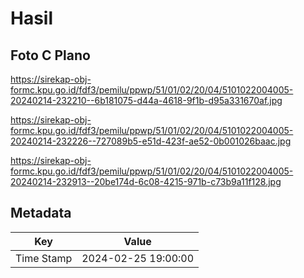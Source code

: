 # Hasil

## Foto C Plano

https://sirekap-obj-formc.kpu.go.id/fdf3/pemilu/ppwp/51/01/02/20/04/5101022004005-20240214-232210--6b181075-d44a-4618-9f1b-d95a331670af.jpg

https://sirekap-obj-formc.kpu.go.id/fdf3/pemilu/ppwp/51/01/02/20/04/5101022004005-20240214-232226--727089b5-e51d-423f-ae52-0b001026baac.jpg

https://sirekap-obj-formc.kpu.go.id/fdf3/pemilu/ppwp/51/01/02/20/04/5101022004005-20240214-232913--20be174d-6c08-4215-971b-c73b9a11f128.jpg


## Metadata

| Key        | Value               |
| ---------- | ------------------- |
| Time Stamp | 2024-02-25 19:00:00 |



